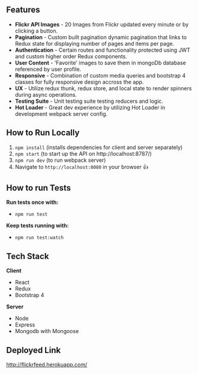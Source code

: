 ## Features
- **Flickr API Images** - 20 Images from Flickr updated every minute or by clicking a button.
- **Pagination** - Custom built pagination dynamic pagination that links to Redux state for displaying number of pages and items per page.
- **Authentication** - Certain routes and functionality protected using JWT and custom higher order Redux components.
- **User Content** - 'Favorite' images to save them in mongoDb database referenced by user profile.
- **Responsive** - Combination of custom media queries and bootstrap 4 classes for fully responsive design accross the app.
- **UX** - Utilize redux thunk, redux store, and local state to render spinners during async operations.
- **Testing Suite** - Unit testing suite testing reducers and logic.
- **Hot Loader** - Great dev experience by utilizing Hot Loader in development webpack server config.

## How to Run Locally
1. `npm install` (installs dependencies for client and server separately)
2. `npm start` (to start up the API on http://localhost:8787/)
3. `npm run dev` (to run webpack server)
3. Navigate to `http://localhost:8080` in your browser :+1:

## How to run Tests
**Run tests once with:**
- `npm run test`

**Keep tests running with:**
- `npm run test:watch`

## Tech Stack
**Client**
- React
- Redux
- Bootstrap 4

**Server**
- Node
- Express
- Mongodb with Mongoose

## Deployed Link
http://flickrfeed.herokuapp.com/